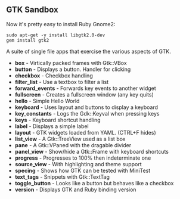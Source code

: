 GTK Sandbox
--------------------

Now it's pretty easy to install Ruby Gnome2:

    sudo apt-get -y install libgtk2.0-dev
    gem install gtk2

A suite of single file apps that exercise the various aspects of GTK.

* **box**            - Virtically packed frames with Gtk::VBox
* **button**         - Displays a button. Handler for clicking
* **checkbox**       - Checkbox handling
* **filter_list**    - Use a textbox to filter a list
* **forward_events** - Forwards key events to another widget
* **fullscreen**	 - Creates a fullscreen window (any key quits)
* **hello**          - Simple Hello World
* **keyboard**       - Uses layout and buttons to display a keyboard
* **key_constants**  - Logs the Gdk::Keyval when pressing keys
* **keys**           - Keyboard shortcut handling
* **label**          - Displays a simple label
* **layout**         - GTK widgets loaded from YAML. (CTRL+F hides)
* **list_view**      - A Gtk::TreeView used as a list box
* **pane**           - A Gtk::VPaned with the dragable divider
* **panel_view**     - Show/hide a Gtk::Frame with keyboard shortcuts
* **progress**       - Progresses to 100% then indeterminate one
* **source_view**    - With highlighting and theme support
* **specing**        - Shows how GTK can be tested with MiniTest
* **text_tags**      - Snippets with Gtk::TextTag
* **toggle_button**  - Looks like a button but behaves like a checkbox
* **version**        - Displays GTK and Ruby binding version

